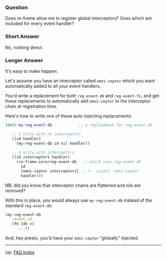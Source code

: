 ### Question

Does re-frame allow me to register global interceptors? Ones which are included 
for every event handler?

### Short Answer 

No, nothing direct.

### Longer Answer 

It's easy to make happen.

Let's assume you have an interceptor called `omni-ceptor` which you want
automatically added to all your event handlers.

You'd write a replacement for both `reg-event-db` and `reg-event-fx`, and get
these replacements to automatically add `omni-ceptor` to the interceptor 
chain at registration time. 

Here's how to write one of these auto-injecting replacements: 
```clj
(defn my-reg-event-db            ;; a replacement for reg-event-db

   ;; 2-arity with no interceptors 
   ([id handler] 
     (my-reg-event-db id nil handler))
     
   ;; 3-arity with interceptors
   ([id interceptors handler] 
     (re-frame.core/reg-event-db   ;; which uses reg-event-db 
       id
       [omni-ceptor interceptors] ;; <-- inject `omni-ceptor`
       handler)))
``` 

NB: did you know that interceptor chains are flattened and nils are removed?

With this in place, you would always use `my-reg-event-db` 
instead of the standard `reg-event-db`: 
```clj
(my-reg-event-db 
   :event-id
   (fn [db v] 
      ...))
```

And, hey presto, you'd have your `omni-ceptor` "globally" injected.


***

Up:  [FAQ Index](README.md)&nbsp;&nbsp;&nbsp;&nbsp;&nbsp;&nbsp;



<!-- START doctoc generated TOC please keep comment here to allow auto update -->
<!-- DON'T EDIT THIS SECTION, INSTEAD RE-RUN doctoc TO UPDATE -->
<!-- END doctoc generated TOC please keep comment here to allow auto update -->
